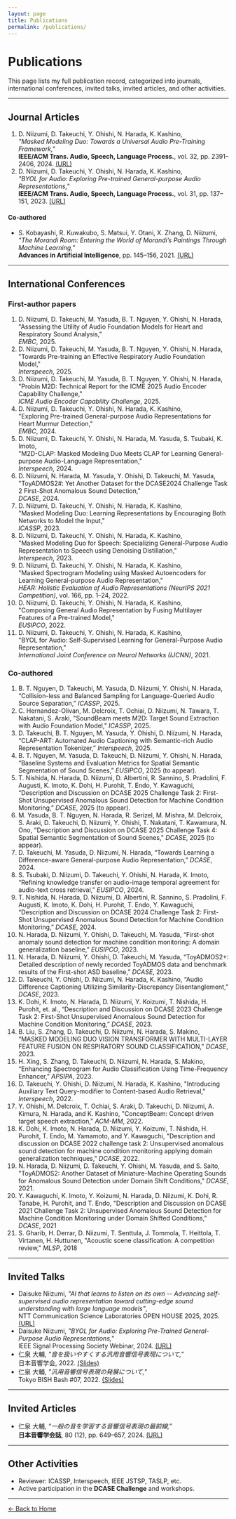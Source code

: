```yaml
---
layout: page
title: Publications
permalink: /publications/
---
```


# Publications

This page lists my full publication record, categorized into journals, international conferences, invited talks, invited articles, and other activities.

---

## Journal Articles
1. D. Niizumi, D. Takeuchi, Y. Ohishi, N. Harada, K. Kashino,  
   *"Masked Modeling Duo: Towards a Universal Audio Pre-Training Framework,"*  
   **IEEE/ACM Trans. Audio, Speech, Language Process.**, vol. 32, pp. 2391–2406, 2024. [(URL)](https://ieeexplore.ieee.org/document/10502167)
2. D. Niizumi, D. Takeuchi, Y. Ohishi, N. Harada, K. Kashino,  
   *"BYOL for Audio: Exploring Pre-trained General-purpose Audio Representations,"*  
   **IEEE/ACM Trans. Audio, Speech, Language Process.**, vol. 31, pp. 137–151, 2023. [(URL)](https://ieeexplore.ieee.org/document/9944865)

#### Co-authored
- S. Kobayashi, R. Kuwakubo, S. Matsui, Y. Otani, X. Zhang, D. Niizumi,  
  *"The Morandi Room: Entering the World of Morandi’s Paintings Through Machine Learning,"*  
  **Advances in Artificial Intelligence**, pp. 145–156, 2021. [(URL)](https://link.springer.com/chapter/10.1007/978-3-030-73113-7_13)

---

## International Conferences

### First-author papers
1. D. Niizumi, D. Takeuchi, M. Yasuda, B. T. Nguyen, Y. Ohishi, N. Harada,  
   "Assessing the Utility of Audio Foundation Models for Heart and Respiratory Sound Analysis,"  
   *EMBC*, 2025.
2. D. Niizumi, D. Takeuchi, M. Yasuda, B. T. Nguyen, Y. Ohishi, N. Harada,  
   "Towards Pre-training an Effective Respiratory Audio Foundation Model,"  
   *Interspeech*, 2025.
3. D. Niizumi, D. Takeuchi, M. Yasuda, B. T. Nguyen, Y. Ohishi, N. Harada,  
   "Probin M2D: Technical Report for the ICME 2025 Audio Encoder Capability Challenge,"  
   *ICME Audio Encoder Capability Challenge*, 2025.
4. D. Niizumi, D. Takeuchi, Y. Ohishi, N. Harada, K. Kashino,  
   "Exploring Pre-trained General-purpose Audio Representations for Heart Murmur Detection,"  
   *EMBC*, 2024.
5. D. Niizumi, D. Takeuchi, Y. Ohishi, N. Harada, M. Yasuda, S. Tsubaki, K. Imoto,  
   "M2D-CLAP: Masked Modeling Duo Meets CLAP for Learning General-purpose Audio-Language Representation,"  
   *Interspeech*, 2024.
6. D. Niizumi, N. Harada, M. Yasuda, Y. Ohishi, D. Takeuchi, M. Yasuda,  
   "ToyADMOS2#: Yet Another Dataset for the DCASE2024 Challenge Task 2 First-Shot Anomalous Sound Detection,"  
   *DCASE*, 2024.
7. D. Niizumi, D. Takeuchi, Y. Ohishi, N. Harada, K. Kashino,  
   "Masked Modeling Duo: Learning Representations by Encouraging Both Networks to Model the Input,"  
   *ICASSP*, 2023.
8. D. Niizumi, D. Takeuchi, Y. Ohishi, N. Harada, K. Kashino,  
   "Masked Modeling Duo for Speech: Specializing General-Purpose Audio Representation to Speech using Denoising Distillation,"  
   *Interspeech*, 2023.
9. D. Niizumi, D. Takeuchi, Y. Ohishi, N. Harada, K. Kashino,  
   "Masked Spectrogram Modeling using Masked Autoencoders for Learning General-purpose Audio Representation,"  
   *HEAR: Holistic Evaluation of Audio Representations (NeurIPS 2021 Competition)*, vol. 166, pp. 1–24, 2022.
10. D. Niizumi, D. Takeuchi, Y. Ohishi, N. Harada, K. Kashino,  
    "Composing General Audio Representation by Fusing Multilayer Features of a Pre-trained Model,"  
    *EUSIPCO*, 2022.
11. D. Niizumi, D. Takeuchi, Y. Ohishi, N. Harada, K. Kashino,  
    "BYOL for Audio: Self-Supervised Learning for General-Purpose Audio Representation,"  
    *International Joint Conference on Neural Networks (IJCNN)*, 2021.

### Co-authored 
1.	B. T. Nguyen, D. Takeuchi, M. Yasuda, D. Niizumi, Y. Ohishi, N. Harada,
    “Collision-less and Balanced Sampling for Language-Queried Audio Source Separation,”
    *ICASSP*, 2025.
2.	C. Hernandez-Olivan, M. Delcroix, T. Ochiai, D. Niizumi, N. Tawara, T. Nakatani, S. Araki,
    "SoundBeam meets M2D: Target Sound Extraction with Audio Foundation Model,"
  	*ICASSP*, 2025.
3.	D. Takeuchi, B. T. Nguyen, M. Yasuda, Y. Ohishi, D. Niizumi, N. Harada,
    “CLAP-ART: Automated Audio Captioning with Semantic-rich Audio Representation Tokenizer,”
  	*Interspeech*, 2025.
4.	B. T. Nguyen, M. Yasuda, D. Takeuchi, D. Niizumi, Y. Ohishi, N. Harada,
    “Baseline Systems and Evaluation Metrics for Spatial Semantic Segmentation of Sound Scenes,”
  	*EUSIPCO*, 2025 (to appear).
5.	T. Nishida, N. Harada, D. Niizumi, D. Albertini, R. Sannino, S. Pradolini, F. Augusti, K. Imoto, K. Dohi, H. Purohit, T. Endo, Y. Kawaguchi,
    “Description and Discussion on DCASE 2025 Challenge Task 2: First-Shot Unsupervised Anomalous Sound Detection for Machine Condition Monitoring,”
  	*DCASE*, 2025 (to appear).
6.	M. Yasuda, B. T. Nguyen, N. Harada, R. Serizel, M. Mishra, M. Delcroix, S. Araki, D. Takeuchi, D. Niizumi, Y. Ohishi, T. Nakatani, T. Kawamura, N. Ono,
    "Description and Discussion on DCASE 2025 Challenge Task 4: Spatial Semantic Segmentation of Sound Scenes,"
    *DCASE*, 2025 (to appear).
7.	D. Takeuchi, M. Yasuda, D. Niizumi, N. Harada,
    “Towards Learning a Difference-aware General-purpose Audio Representation,”
   	*DCASE*, 2024.
8.	S. Tsubaki, D. Niizumi, D. Takeuchi, Y. Ohishi, N. Harada, K. Imoto,
    “Refining knowledge transfer on audio-image temporal agreement for audio-text cross retrieval,”
   	*EUSIPCO*, 2024.
9.	T. Nishida, N. Harada, D. Niizumi, D. Albertini, R. Sannino, S. Pradolini, F. Augusti, K. Imoto, K. Dohi, H. Purohit, T. Endo, Y. Kawaguchi,
    “Description and Discussion on DCASE 2024 Challenge Task 2: First-Shot Unsupervised Anomalous Sound Detection for Machine Condition Monitoring,”
   	*DCASE*, 2024.
10.	N. Harada, D. Niizumi, Y. Ohishi, D. Takeuchi, M. Yasuda,
    “First-shot anomaly sound detection for machine condition monitoring: A domain generalization baseline,”
   	*EUSIPCO*, 2023.
11.	N. Harada, D. Niizumi, Y. Ohishi, D. Takeuchi, M. Yasuda,
    “ToyADMOS2+: Detailed description of newly recorded ToyADMOS data and benchmark results of the First-shot ASD baseline,”
   	*DCASE*, 2023.
12.	D. Takeuchi, Y. Ohishi, D. Niizumi, N. Harada, K. Kashino,
    “Audio Difference Captioning Utilizing Similarity-Discrepancy Disentanglement,”
   	*DCASE*, 2023.
13.	K. Dohi, K. Imoto, N. Harada, D. Niizumi, Y. Koizumi, T. Nishida, H. Purohit, et. al.,
    “Description and Discussion on DCASE 2023 Challenge Task 2: First-Shot Unsupervised Anomalous Sound Detection for Machine Condition Monitoring,”
   	*DCASE*, 2023.
14.	B. Liu, S. Zhang, D. Takeuchi, D. Niizumi, N. Harada, S. Makino,
    “MASKED MODELING DUO VISION TRANSFORMER WITH MULTI-LAYER FEATURE FUSION ON RESPIRATORY SOUND CLASSIFICATION,”
   	*DCASE*, 2023.
15.	H. Xing, S. Zhang, D. Takeuchi, D. Niizumi, N. Harada, S. Makino,
    “Enhancing Spectrogram for Audio Classification Using Time-Frequency Enhancer,”
   	*APSIPA*, 2023.
16.	D. Takeuchi, Y. Ohishi, D. Niizumi, N. Harada, K. Kashino,
    "Introducing Auxiliary Text Query-modifier to Content-based Audio Retrieval,"
   	*Interspeech*, 2022.
17.	Y. Ohishi, M. Delcroix, T. Ochiai, S. Araki, D. Takeuchi, D. Niizumi, A. Kimura, N. Harada, and K. Kashino,
    "ConceptBeam: Concept driven target speech extraction,"
   	*ACM-MM*, 2022.
18.	K. Dohi, K. Imoto, N. Harada, D. Niizumi, Y. Koizumi, T. Nishida, H. Purohit, T. Endo, M. Yamamoto, and Y. Kawaguchi,
    "Description and discussion on DCASE 2022 challenge task 2: Unsupervised anomalous sound detection for machine condition monitoring applying domain generalization techniques,"
   	*DCASE*, 2022.
19.	N. Harada, D. Niizumi, D. Takeuchi, Y. Ohishi, M. Yasuda, and S. Saito,
    "ToyADMOS2: Another Dataset of Miniature-Machine Operating Sounds for Anomalous Sound Detection under Domain Shift Conditions,"
   	*DCASE*, 2021.
20.	Y. Kawaguchi, K. Imoto, Y. Koizumi, N. Harada, D. Niizumi, K. Dohi, R. Tanabe, H. Purohit, and T. Endo,
    "Description and Discussion on DCASE 2021 Challenge Task 2: Unsupervised Anomalous Sound Detection for Machine Condition Monitoring under Domain Shifted Conditions,"
   	*DCASE*, 2021
21.	S. Gharib, H. Derrar, D. Niizumi, T. Senttula, J. Tommola, T. Heittola, T. Virtanen, H. Huttunen,
    "Acoustic scene classification: A competition review,"
   	*MLSP*, 2018

---

## Invited Talks
- Daisuke Niizumi, *"AI that learns to listen on its own -- Advancing self-supervised audio representation toward cutting-edge sound understanding with large language models"*,  
  NTT Communication Science Laboratories OPEN HOUSE 2025, 2025.  [(URL)](https://www.kecl.ntt.co.jp/openhouse/2025/lecture_04_en.html)
- Daisuke Niizumi, *"BYOL for Audio: Exploring Pre-Trained General-Purpose Audio Representations,"*  
  IEEE Signal Processing Society Webinar, 2024.  [(URL)](https://signalprocessingsociety.org/blog/sps-webinar-byol-audio-exploring-pre-trained-general-purpose-audio-representations)
- 仁泉 大輔, *"音を扱いやすくする汎用音響信号表現について,"*  
  日本音響学会, 2022.  [(Slides)](https://asj-fresh.acoustics.jp/wordpress/wp-content/uploads/2022/09/asj_beginners_seminar_2022a_niizumi.pdf)
- 仁泉 大輔, *"汎用音響信号表現の発展について,"*  
  Tokyo BISH Bash #07, 2022. [(Slides)](https://speakerdeck.com/daisukelab_cs/fan-yong-yin-xiang-xin-hao-biao-xian-falsefa-zhan-nituite-at-tokyobishbash-number-07)

---

## Invited Articles
- 仁泉 大輔, *“一般の音を学習する音響信号表現の最前線,”*  
  **日本音響学会誌**, 80 (12), pp. 649–657, 2024. [(URL)](https://www.jstage.jst.go.jp/article/jasj/80/12/80_649/_article/-char/en)

---

## Other Activities
- Reviewer: ICASSP, Interspeech, IEEE JSTSP, TASLP, etc.
- Active participation in the **DCASE Challenge** and workshops.  

---

[← Back to Home](../)
